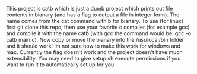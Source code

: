 This project is catb which is just a dumb project which prints out file contents in bianary
 (and has a flag to output a file in integer form). 
The name comes from the cat command with b for bianary. 
To use (for linux) first git clone this repo, then use your favorite c compiler (for example gcc) 
and compile it with the name catb (with gcc the command would be: gcc -o catb main.c). 
Now copy or move the bianary into the /usr/local/bin folder and it should work! 
Im not sure how to make this work for windows and mac. 
Currently the flag doesn't work and the project doesn't have much extensibility. 
You may need to give setup.sh execute permissions if you want to run it to automatically set up
for you.

